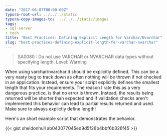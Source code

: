 ```yaml
---
date: "2017-06-07T00:00:00Z"
typora-root-url: ../../../static
typora-copy-images-to:  ../../../static/images
tags:
- sql-server
- tech
title: "Best Practices: Defining Explicit Length for Varchar/Nvarchar"
slug: "best-practices-defining-explicit-length-for-varchar-nvarchar"
---
```


> SA0080 : Do not use VARCHAR or NVARCHAR data types without specifying length. Level: Warning

When using varchar/nvarchar it should be explicitly defined. This can be a very nasty bug to track down as often nothing will be thrown if not checked in an application. Instead, ensure your script explicitly defines the smallest length that fits your requirements. The reason I rate this as a very dangerous practice, is that no error is thrown. Instead, the results being returned will be shorter than expected and if validation checks aren't implemented this behavior can lead to partial results returned and used. Make sure to always explictly define length!

Here's an short example script that demonstrates the behavior.

{{< gist sheldonhull  ab043077045ed9d5f26b4bbf6b326f45 >}}

